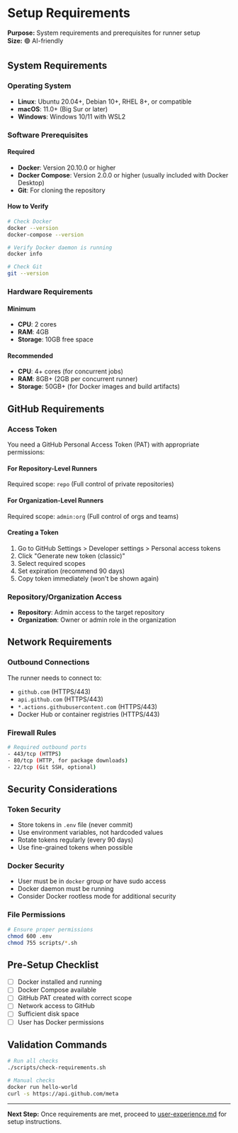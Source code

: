# Setup Requirements

**Purpose:** System requirements and prerequisites for runner setup  
**Size:** 🟢 AI-friendly

## System Requirements

### Operating System
- **Linux**: Ubuntu 20.04+, Debian 10+, RHEL 8+, or compatible
- **macOS**: 11.0+ (Big Sur or later)
- **Windows**: Windows 10/11 with WSL2

### Software Prerequisites

#### Required
- **Docker**: Version 20.10.0 or higher
- **Docker Compose**: Version 2.0.0 or higher (usually included with Docker Desktop)
- **Git**: For cloning the repository

#### How to Verify
```bash
# Check Docker
docker --version
docker-compose --version

# Verify Docker daemon is running
docker info

# Check Git
git --version
```

### Hardware Requirements

#### Minimum
- **CPU**: 2 cores
- **RAM**: 4GB
- **Storage**: 10GB free space

#### Recommended
- **CPU**: 4+ cores (for concurrent jobs)
- **RAM**: 8GB+ (2GB per concurrent runner)
- **Storage**: 50GB+ (for Docker images and build artifacts)

## GitHub Requirements

### Access Token
You need a GitHub Personal Access Token (PAT) with appropriate permissions:

#### For Repository-Level Runners
Required scope: `repo` (Full control of private repositories)

#### For Organization-Level Runners  
Required scope: `admin:org` (Full control of orgs and teams)

#### Creating a Token
1. Go to GitHub Settings > Developer settings > Personal access tokens
2. Click "Generate new token (classic)"
3. Select required scopes
4. Set expiration (recommend 90 days)
5. Copy token immediately (won't be shown again)

### Repository/Organization Access
- **Repository**: Admin access to the target repository
- **Organization**: Owner or admin role in the organization

## Network Requirements

### Outbound Connections
The runner needs to connect to:
- `github.com` (HTTPS/443)
- `api.github.com` (HTTPS/443)
- `*.actions.githubusercontent.com` (HTTPS/443)
- Docker Hub or container registries (HTTPS/443)

### Firewall Rules
```bash
# Required outbound ports
- 443/tcp (HTTPS)
- 80/tcp (HTTP, for package downloads)
- 22/tcp (Git SSH, optional)
```

## Security Considerations

### Token Security
- Store tokens in `.env` file (never commit)
- Use environment variables, not hardcoded values
- Rotate tokens regularly (every 90 days)
- Use fine-grained tokens when possible

### Docker Security
- User must be in `docker` group or have sudo access
- Docker daemon must be running
- Consider Docker rootless mode for additional security

### File Permissions
```bash
# Ensure proper permissions
chmod 600 .env
chmod 755 scripts/*.sh
```

## Pre-Setup Checklist

- [ ] Docker installed and running
- [ ] Docker Compose available
- [ ] GitHub PAT created with correct scope
- [ ] Network access to GitHub
- [ ] Sufficient disk space
- [ ] User has Docker permissions

## Validation Commands

```bash
# Run all checks
./scripts/check-requirements.sh

# Manual checks
docker run hello-world
curl -s https://api.github.com/meta
```

---

**Next Step:** Once requirements are met, proceed to [user-experience.md](user-experience.md) for setup instructions.